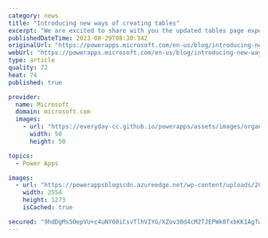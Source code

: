 ```yaml
---
category: news
title: "Introducing new ways of creating tables"
excerpt: "We are excited to share with you the updated tables page experience, which is now generally available for all makers. With the new tables page experience, you will be able to create tables with the versatile options we recently introduced to the new home page, including conversation-based table creation"
publishedDateTime: 2023-08-29T08:30:34Z
originalUrl: "https://powerapps.microsoft.com/en-us/blog/introducing-new-ways-of-creating-tables/"
webUrl: "https://powerapps.microsoft.com/en-us/blog/introducing-new-ways-of-creating-tables/"
type: article
quality: 72
heat: 74
published: true

provider:
  name: Microsoft
  domain: microsoft.com
  images:
    - url: "https://everyday-cc.github.io/powerapps/assets/images/organizations/microsoft.com-50x50.jpg"
      width: 50
      height: 50

topics:
  - Power Apps

images:
  - url: "https://powerappsblogscdn.azureedge.net/wp-content/uploads/2023/08/image-5.png"
    width: 2554
    height: 1273
    isCached: true

secured: "9hdDgMs5OepVU+c4uNY60iCsvTlhVIYG/XZov38d4cM2TJEPWk0TxbKK1AgTw8DKJtD/jD/YpxANif6dNE6Hsi695nPjczZG3QoD6J1RsMNCIdiGHh9WTKhwRkFhZT68hjb7JTKPSic6peXB9R6uOO6te913Ih8dDswFpfh36g7jG/MzuDLg5Sl8rnqMCvVh4Oy+NF6aWwCKkY6OPIbCZ3bJK6jv7nzEaXNNIuCiona5Tlk9ZVZooSCdmFlU0nIZLmWQDX6S07T/l89je5gfef/frOOPc755vBDltYjvdFNbbvn4b6UScBU2I6twT/VmD1WdrOW+sc7PLptB2wCjsnoH90RkaUTXHui9m3i1DYg=;ynEcTgQjax3yCy6y+POQUw=="
---
```


